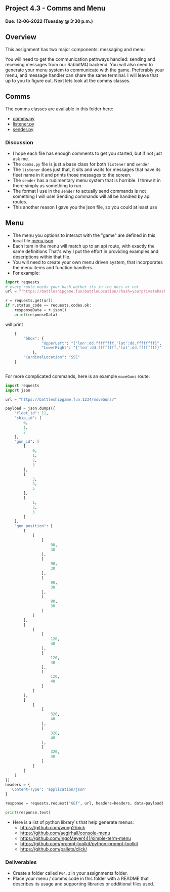 ## Project 4.3 - Comms and Menu
#### Due: 12-06-2022 (Tuesday @ 3:30 p.m.)

## Overview

This assignment has two major components: messaging and menu

You will need to get the communication pathways handled: sending and receiving messages from our RabbitMQ backend. You will also need to generate your menu system to communicate with the game. Preferably your menu, and message handler can share the same terminal. I will leave that up to you to figure out. Next lets look at the comms classes.


## Comms

The comms classes are available in this folder here:
- [comms.py](./commsCode/comms.py)
- [listener.py](./commsCode/listener.py)
- [sender.py](./commsCode/sender.py)

### Discussion
- I hope each file has enough comments to get you started, but if not just ask me. 
- The `comms.py` file is just a base class for both `listener` and `sender`
- The `listener` does just that, it sits and waits for messages that have its fleet name in it and prints those messages to the screen.
- The `sender` has a rudimentary menu system that is horrible. I threw it in there simply as something to run. 
- The format I use in the `sender` to actually send commands is not something I will use! Sending commands will all be handled by api routes.
- This another reason I gave you the json file, so you could at least use 

## Menu

- The menu you options to interact with the "game" are defined in this local file [menu.json](./menu.json).
- Each item in the menu will match up to an api route, with exactly the same definitions That's why I put the effort in providing examples and descriptions within that file.
- You will need to create your own menu driven system, that incorporates the menu items and function handlers. 
- For example:

```python
import requests
# every route needs your hash wether its in the docs or not
url = f'https://battleshipgame.fun/battleLocation/?hash=yourprivatehashkey&fleet_id=us_navy'

r = requests.get(url)
if r.status_code == requests.codes.ok:
    responseData = r.json() 
    print(responseData)
```
will print

```python
    {
        "bbox": {
                "UpperLeft": "{'lon':dd.ffffffff,'lat':dd.ffffffff}",
                "LowerRight": "{'lon':dd.ffffffff,'lat':dd.ffffffff}"
            },
        "CardinalLocation": "SSE"
    }
        
```

For more complicated commands, here is an example `moveGuns` route:

```python
import requests
import json

url = "https://battleshipgame.fun:1234/moveGuns/"

payload = json.dumps({
    "fleet_id": 11,
    "ship_id": [
        0,
        1,
        2
    ],
    "gun_id": [
        [
            0,
            1,
            2,
            3
        ],
        [
            3,
            4,
            5
        ],
        [
            1,
            2,
            3
        ]
    ],
    "gun_position": [
        [
            [
                [
                    90,
                    30
                ],
                [
                    90,
                    30
                ],
                [
                    90,
                    30
                ],
                [
                    90,
                    30
                ]
            ]
        ],
        [
            [
                [
                    120,
                    40
                ],
                [
                    120,
                    40
                ],
                [
                    120,
                    40
                ]
            ]
        ],
        [
            [
                [
                    320,
                    40
                ],
                [
                    320,
                    40
                ],
                [
                    320,
                    40
                ]
            ]
        ]
    ]
})
headers = {
  'Content-Type': 'application/json'
}

response = requests.request("GET", url, headers=headers, data=payload)

print(response.text)
```

- Here is a list of python library's that help generate menus:
    - https://github.com/wong2/pick
    - https://github.com/aegirhall/console-menu
    - https://github.com/IngoMeyer441/simple-term-menu
    - https://github.com/prompt-toolkit/python-prompt-toolkit
    - https://github.com/pallets/click/


### Deliverables

- Create a folder called `P04.3` in your assignments folder.
- Place your menu / comms code in this folder with a README that describes its usage and supporting libraries or additional files used. 



